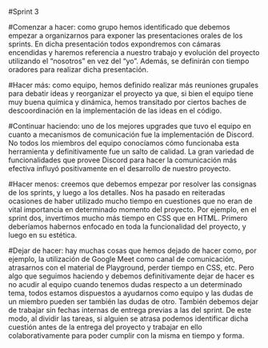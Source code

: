 #Sprint 3


#Comenzar a hacer: 
como grupo hemos identificado que debemos empezar a organizarnos para exponer las presentaciones orales de los sprints. En dicha presentación todos expondremos con cámaras encendidas y haremos referencia a nuestro trabajo y evolución del proyecto utilizando el “nosotros” en vez del “yo”. Además, se definirán con tiempo oradores para realizar dicha presentación.


#Hacer más:
 como equipo, hemos definido realizar más reuniones grupales para debatir ideas y reorganizar el proyecto ya que, si bien el equipo tiene muy buena química y dinámica, hemos transitado por ciertos baches de descoordinación en la implementación de las ideas en el código.



#Continuar haciendo:
 uno de los mejores upgrades que tuvo el equipo en cuanto a mecanismos de comunicación fue la implementación de Discord. No todos los miembros del equipo conocíamos cómo funcionaba esta herramienta y definitivamente fue un salto de calidad. La gran variedad de funcionalidades que provee Discord para hacer la comunicación más efectiva influyó positivamente en el desarrollo de nuestro proyecto.


#Hacer menos:
 creemos que debemos empezar por resolver las consignas de los sprints, y luego a los detalles. Nos ha pasado en reiteradas ocasiones de haber utilizado mucho tiempo en cuestiones que no eran de vital importancia en determinado momento del proyecto. Por ejemplo, en el sprint dos, invertimos mucho más tiempo en CSS que en HTML. Primero deberíamos habernos enfocado en toda la funcionalidad del proyecto, y luego en su estética.

#Dejar de hacer:
 hay muchas cosas que hemos dejado de hacer como, por ejemplo, la utilización de Google Meet como canal de comunicación, atrasarnos con el material de Playground, perder tiempo en CSS, etc. Pero algo que seguimos haciendo y debemos definitivamente dejar de hacer es no acudir al equipo cuando tenemos dudas respecto a un determinado tema, todos estamos dispuestos a ayudarnos como equipo y las dudas de un miembro pueden ser también las dudas de otro. También debemos dejar de trabajar sin fechas internas de entrega previas a las del sprint. De este modo, al dividir las tareas, si alguien se atrasa podemos identificar dicha cuestión antes de la entrega del proyecto y trabajar en ello colaborativamente para poder cumplir con la misma en tiempo y forma.
